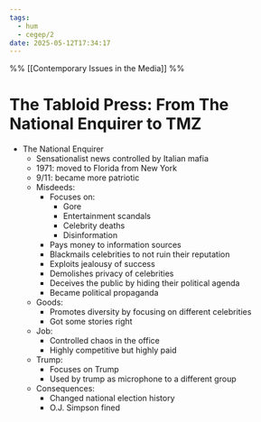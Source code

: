 ```yaml
---
tags:
  - hum
  - cegep/2
date: 2025-05-12T17:34:17
---
```


%% [[Contemporary Issues in the Media]] %%

# The Tabloid Press: From The National Enquirer to TMZ

- The National Enquirer
	- Sensationalist news controlled by Italian mafia
	- 1971: moved to Florida from New York
	- 9/11: became more patriotic
	- Misdeeds:
		- Focuses on:
			- Gore
			- Entertainment scandals
			- Celebrity deaths
			- Disinformation
		- Pays money to information sources
		- Blackmails celebrities to not ruin their reputation
		- Exploits jealousy of success
		- Demolishes privacy of celebrities
		- Deceives the public by hiding their political agenda
		- Became political propaganda
	- Goods:
		- Promotes diversity by focusing on different celebrities
		- Got some stories right
	- Job:
		- Controlled chaos in the office
		- Highly competitive but highly paid
	- Trump:
		- Focuses on Trump
		- Used by trump as microphone to a different group
	- Consequences:
		- Changed national election history
		- O.J. Simpson fined
